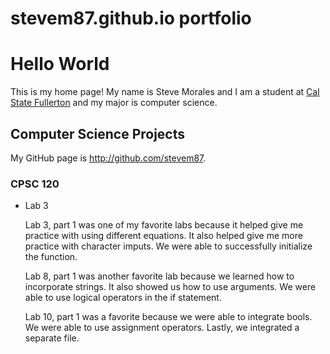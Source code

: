 # stevem87.github.io portfolio
# Hello World

This is my home page! My name is Steve Morales and I am a student at [Cal State Fullerton](http://www.fullerton.edu/) and my major is computer science.

## Computer Science Projects

My GitHub page is http://github.com/stevem87.

### CPSC 120

* Lab 3

    Lab 3, part 1 was one of my favorite labs because it helped give me practice with using different equations. It also helped give me more practice with character imputs. We were able to successfully initialize the function.

    Lab 8, part 1 was another favorite lab because we learned how to incorporate strings. It also showed us how to use arguments. We were able to use logical operators in the if statement.

    Lab 10, part 1 was a favorite because we were able to integrate bools. We were able to use assignment operators. Lastly, we integrated a separate file.
